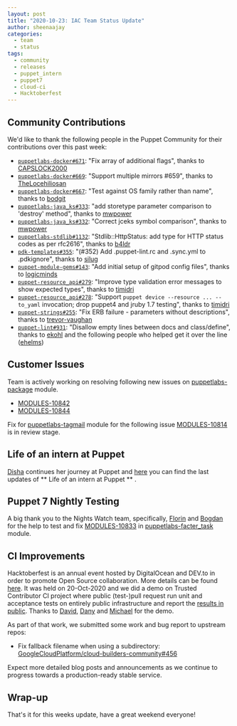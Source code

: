 ```yaml
---
layout: post
title: "2020-10-23: IAC Team Status Update"
author: sheenaajay
categories:
  - team
  - status
tags:
  - community
  - releases
  - puppet_intern
  - puppet7
  - cloud-ci
  - Hacktoberfest
---
```


## Community Contributions

We'd like to thank the following people in the Puppet Community for their contributions over this past week:

- [`puppetlabs-docker#671`][puppetlabs-docker-pr-671]: "Fix array of additional flags", thanks to [CAPSLOCK2000][CAPSLOCK2000]
- [`puppetlabs-docker#669`][puppetlabs-docker-pr-669]: "Support multiple mirrors #659", thanks to [TheLocehiliosan][TheLocehiliosan]
- [`puppetlabs-docker#667`][puppetlabs-docker-pr-667]: "Test against OS family rather than name", thanks to [bodgit][bodgit]
- [`puppetlabs-java_ks#333`][puppetlabs-java_ks-pr-333]: "add storetype parameter comparison to 'destroy' method", thanks to [mwpower][mwpower]
- [`puppetlabs-java_ks#332`][puppetlabs-java_ks-pr-332]: "Correct jceks symbol comparison", thanks to [mwpower][mwpower]
- [`puppetlabs-stdlib#1132`][puppetlabs-stdlib-pr-1132]: "Stdlib::HttpStatus: add type for HTTP status codes as per rfc2616", thanks to [b4ldr][b4ldr]
- [`pdk-templates#355`][pdk-templates-pr-355]: "(#352) Add .puppet-lint.rc and .sync.yml to .pdkignore", thanks to [silug][silug]
- [`puppet-module-gems#143`][puppet-module-gems-pr-143]: "Add initial setup of gitpod config files", thanks to [logicminds][logicminds]
- [`puppet-resource_api#279`][puppet-resource_api-pr-279]: "Improve type validation error messages to show expected types", thanks to [timidri][timidri]
- [`puppet-resource_api#278`][puppet-resource_api-pr-278]: "Support `puppet device --resource ... --to_yaml` invocation; drop puppet4 and jruby 1.7 testing", thanks to [timidri][timidri]
- [`puppet-strings#255`][puppet-strings-pr-255]: "Fix ERB failure - parameters without descriptions", thanks to [trevor-vaughan][trevor-vaughan]
- [`puppet-lint#931`][puppet-lint-pr-931]: "Disallow empty lines between docs and class/define", thanks to [ekohl][ekohl] and the following people who helped get it over the line ([ehelms][ehelms])

## Customer Issues

Team is actively working on resolving following new issues on [puppetlabs-package][puppetlabs-package] module.
- [MODULES-10842][MODULES-10842]
- [MODULES-10844][MODULES-10844]

Fix for [puppetlabs-tagmail][puppetlabs-tagmail] module for the following issue [MODULES-10814][MODULES-10814] is in review stage.

## Life of an intern at Puppet

[Disha][disha-maker] continues her journey at Puppet and [here](https://puppetlabs.github.io/iac/docs/life_of_intern) you can find the last updates of ** Life of an intern at Puppet ** .

## Puppet 7 Nightly Testing

A big thank you to the Nights Watch team, specifically, [Florin][florin] and [Bogdan][IrimieBogdan] for the help to test and fix [MODULES-10833][MODULES-10833] in [puppetlabs-facter_task][puppetlabs-facter_task-pr-134] module.

## CI Improvements

Hacktoberfest is an annual event hosted by DigitalOcean and DEV.to in order to promote Open Source collaboration. More details can be found [here][hacktoberfest]. 
It was held on 20-Oct-2020 and we did a demo on Trusted Contributor CI project where public (test-)pull request run unit and acceptance tests on entirely public infrastructure and report the [results in public](https://github.com/puppetlabs/puppetlabs-testing/pull/306/checks). 
Thanks to [David][DavidS], [Dany][carabasdaniel] and [Michael][michaeltlombardi] for the demo. 

As part of that work, we submitted some work and bug report to upstream repos:
- Fix fallback filename when using a subdirectory: [GoogleCloudPlatform/cloud-builders-community#456](https://github.com/GoogleCloudPlatform/cloud-builders-community/pull/456)
  
Expect more detailed blog posts and announcements as we continue to progress towards a production-ready stable service. 

## Wrap-up

That's it for this weeks update, have a great weekend everyone! 

  [puppetlabs-docker-pr-671]: https://github.com/puppetlabs/puppetlabs-docker/pull/671
  [CAPSLOCK2000]: https://github.com/CAPSLOCK2000
  [puppetlabs-docker-pr-669]: https://github.com/puppetlabs/puppetlabs-docker/pull/669
  [TheLocehiliosan]: https://github.com/TheLocehiliosan
  [puppetlabs-docker-pr-667]: https://github.com/puppetlabs/puppetlabs-docker/pull/667
  [bodgit]: https://github.com/bodgit
  [puppetlabs-facter_task-pr-134]: https://github.com/puppetlabs/puppetlabs-facter_task/pull/134
  [IrimieBogdan]: https://github.com/IrimieBogdan
  [puppetlabs-java_ks-pr-333]: https://github.com/puppetlabs/puppetlabs-java_ks/pull/333
  [mwpower]: https://github.com/mwpower
  [puppetlabs-java_ks-pr-332]: https://github.com/puppetlabs/puppetlabs-java_ks/pull/332
  [puppetlabs-stdlib-pr-1132]: https://github.com/puppetlabs/puppetlabs-stdlib/pull/1132
  [b4ldr]: https://github.com/b4ldr
  [pdk-templates-pr-355]: https://github.com/puppetlabs/pdk-templates/pull/355
  [silug]: https://github.com/silug
  [puppet-module-gems-pr-143]: https://github.com/puppetlabs/puppet-module-gems/pull/143
  [logicminds]: https://github.com/logicminds
  [puppet-resource_api-pr-279]: https://github.com/puppetlabs/puppet-resource_api/pull/279
  [timidri]: https://github.com/timidri
  [puppet-resource_api-pr-278]: https://github.com/puppetlabs/puppet-resource_api/pull/278
  [puppet-strings-pr-255]: https://github.com/puppetlabs/puppet-strings/pull/255
  [trevor-vaughan]: https://github.com/trevor-vaughan
  [puppet-lint-pr-931]: https://github.com/rodjek/puppet-lint/pull/931
  [ekohl]: https://github.com/ekohl
  [ehelms]: https://github.com/ehelms
  [rspec-puppet-pr-808]: https://github.com/rodjek/rspec-puppet/pull/808
  [puppetlabs-facter_task-pr-134]: https://github.com/puppetlabs/puppetlabs-facter_task/pull/134
  [IrimieBogdan]: https://github.com/IrimieBogdan
  [florin]: https://github.com/florin
  [disha-maker]: https://github.com/disha-maker
  [MODULES-10833]: https://tickets.puppetlabs.com/browse/MODULES-10833
  [hacktoberfest]: https://puppet.com/blog/hacktoberfest-2020/
  [DavidS]: https://github.com/DavidS
  [carabasdaniel]: https://github.com/carabasdaniel/
  [michaeltlombardi]: https://github.com/michaeltlombardi
  [MODULES-10842]: https://tickets.puppetlabs.com/browse/MODULES-10842
  [MODULES-10844]: https://tickets.puppetlabs.com/browse/MODULES-10844
  [MODULES-10814]: https://tickets.puppetlabs.com/browse/MODULES-10814
  [puppetlabs-package]: https://github.com/puppetlabs/puppetlabs-package
  [puppetlabs-tagmail]: https://github.com/puppetlabs/puppetlabs-package

